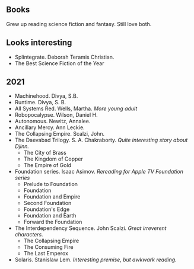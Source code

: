 ## Books
Grew up reading science fiction and fantasy. Still love both.

## Looks interesting
* Splintegrate. Deborah Teramis Christian.
* The Best Science Fiction of the Year

## 2021
* Machinehood. Divya, S.B.
* Runtime. Divya, S. B.
* All Systems Red. Wells, Martha. *More young adult*
* Robopocalypse. Wilson, Daniel H.
* Autonomous. Newitz, Annalee.
* Ancillary Mercy. Ann Leckie.
* The Collapsing Empire. Scalzi, John.
* The Daevabad Trilogy. S. A. Chakraborty. *Quite interesting story about Djinn.*
  * The City of Brass
  * The Kingdom of Copper
  * The Empire of Gold
* Foundation series. Isaac Asimov. *Rereading for Apple TV Foundation series*
  * Prelude to Foundation
  * Foundation
  * Foundation and Empire
  * Second Foundation
  * Foundation's Edge
  * Foundation and Earth
  * Forward the Foundation
* The Interdependency Sequence. John Scalzi. *Great irreverent characters.*
  * The Collapsing Empire
  * The Consuming Fire
  * The Last Emperox
* Solaris. Stanislaw Lem. *Interesting premise, but awkwark reading.*
